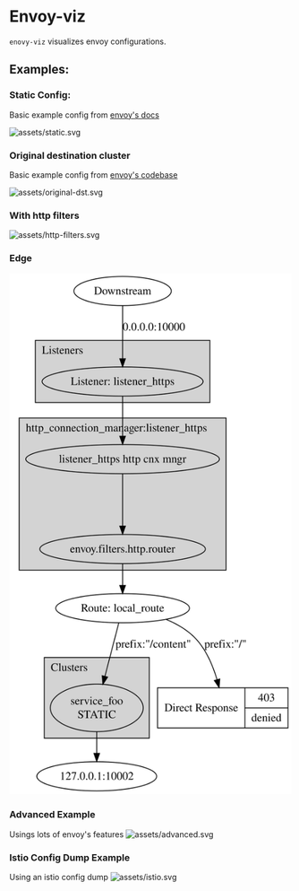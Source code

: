 # Envoy-viz

`enovy-viz` visualizes envoy configurations.

## Examples:

### Static Config:

Basic example config from [envoy's docs](https://www.envoyproxy.io/docs/envoy/latest/configuration/overview/examples#static)

![assets/static.svg](assets/static.svg)


### Original destination cluster
Basic example config from [envoy's codebase](https://github.com/envoyproxy/envoy/tree/main/configs/original-dst-cluster)

![assets/original-dst.svg](assets/original-dst.svg)

### With http filters
![assets/http-filters.svg](assets/http-filters.svg)

### Edge
![assets/envoy-edge.svg](assets/envoy-edge.svg)

### Advanced Example
Usings lots of envoy's features
![assets/advanced.svg](assets/advanced.svg)


### Istio Config Dump Example
Using an istio config dump
![assets/istio.svg](assets/istio.svg)